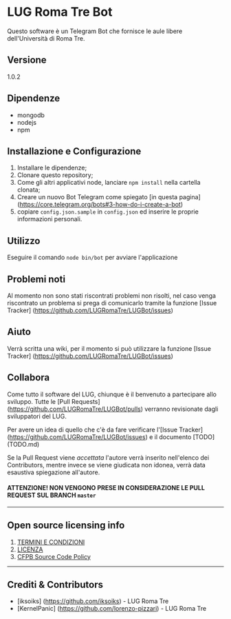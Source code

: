 # LUG Roma Tre Bot

Questo software è un Telegram Bot che fornisce le aule libere dell'Università di Roma Tre.

## Versione
1.0.2

## Dipendenze
* mongodb
* nodejs
* npm

## Installazione e Configurazione
1. Installare le dipendenze;
2. Clonare questo repository;
3. Come gli altri applicativi node, lanciare `npm install` nella cartella clonata;
4. Creare un nuovo Bot Telegram come spiegato [in questa pagina] (https://core.telegram.org/bots#3-how-do-i-create-a-bot)
5. copiare `config.json.sample` in `config.json` ed inserire le proprie informazioni personali.

## Utilizzo
Eseguire il comando `node bin/bot` per avviare l'applicazione

## Problemi noti
Al momento non sono stati riscontrati problemi non risolti, nel caso venga riscontrato un problema si prega di comunicarlo tramite la funzione [Issue Tracker] (https://github.com/LUGRomaTre/LUGBot/issues)

## Aiuto
Verrà scritta una wiki, per il momento si può utilizzare la funzione [Issue Tracker] (https://github.com/LUGRomaTre/LUGBot/issues)

## Collabora
Come tutto il software del LUG, chiunque è il benvenuto a partecipare allo sviluppo. Tutte le [Pull Requests] (https://github.com/LUGRomaTre/LUGBot/pulls) verranno revisionate dagli sviluppatori del LUG.

Per avere un idea di quello che c'è da fare verificare l'[Issue Tracker] (https://github.com/LUGRomaTre/LUGBot/issues) e il documento [TODO] (TODO.md)

Se la Pull Request viene _accettata_ l'autore verrà inserito nell'elenco dei Contributors, mentre invece se viene giudicata non idonea, verrà data esaustiva spiegazione all'autore.

#### ATTENZIONE! NON VENGONO PRESE IN CONSIDERAZIONE LE PULL REQUEST SUL BRANCH `master` ####

----

## Open source licensing info
1. [TERMINI E CONDIZIONI](TERMS.md)
2. [LICENZA](LICENSE.md)
3. [CFPB Source Code Policy](https://github.com/cfpb/source-code-policy/)


----

## Crediti & Contributors

- [iksoiks] (https://github.com/iksoiks) - LUG Roma Tre
- [KernelPanic] (https://github.com/lorenzo-pizzari) - LUG Roma Tre
